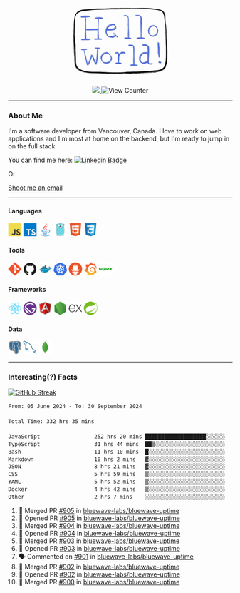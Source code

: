 <div align="center">
    <img src="./img/hello_world.webp" height="200px" width="">
    <div>
        <a href="https://www.linkedin.com/in/ajhollid">
            <img src="https://img.shields.io/badge/LinkedIn-blue"/>
        </a>
        <img src="https://komarev.com/ghpvc/?username=ajhollid&color=yellow" alt="View Counter">
    </div>
</div>

---

### About Me

I'm a software developer from Vancouver, Canada. I love to work on web applications and I'm most at home on the backend, but I'm ready to jump in on the full stack.

You can find me here: [![Linkedin Badge](https://img.shields.io/badge/-ajhollid-blue?style=flat&logo=Linkedin&logoColor=white)](https://www.linkedin.com/in/ajhollid)

Or

[Shoot me an email](mailto:ajhollid@gmail.com)

---

#### Languages

<div>
    <img src="./img/devicons/javascript-original.svg" width=30 height=30 alt="JavaScript">
    <img src="/img/devicons/typescript-original.svg" width=30 height=30 alt="TypeScript">
    <img src="./img/devicons/java-original.svg" width=30 height=30 alt="Java">
    <img src="./img/devicons/go-original.svg" width=30 height=30 alt="Golang">
    <img src="./img/devicons/html5-original.svg" width=30 height=30 alt="HTML 5">
    <img src="./img/devicons/css3-original.svg" width=30 height=30 alt="CSS 3">
</div>

#### Tools

<div>
    <img src="./img/devicons/git-original.svg" width=30 height=30 alt="Git">
    <img src="./img/devicons/github-original.svg" width=30 height=30 alt="Github">
    <img src="./img/devicons/docker-original.svg" width=30 
    height=30 alt="Docker">
    <img src="./img/devicons/kubernetes-original.svg" width=30 height=30 alt="K8">
    <img src="./img/devicons/prometheus-original.svg" width=30 height=30 alt="Prometheus">
    <img src="./img/devicons/grafana-original.svg" width=30 height=30 alt="Grafana">
    <img src="./img/devicons/nginx-original.svg" width=30 height=30 alt="Nginx">
</div>

#### Frameworks

<div>
    <img src="./img/devicons/react-original.svg" width=30 height=30 alt="React">
    <img src="./img/devicons/gatsby-original.svg" width=30 height=30 alt="Gatsby">
    <img src="./img/devicons/angularjs-original.svg" width=30 height=30 alt="AngularJS">
    <img src="./img/devicons/nodejs-original.svg" width=30 height=30 alt="NodeJS">
    <img src="./img/devicons/express-original.svg" width=30 height=30 alt="Express">
    <img src="./img/devicons/spring-original.svg" width=30 height=30 alt="Spring">
</div>

#### Data

<div>
    <img src="./img/devicons/postgresql-original.svg" width=30 height=30 alt="Postgresql">
    <img src="./img/devicons/mysql-original.svg" width=30 height=30 alt="Mysql">
    <img src="./img/devicons/mongodb-original.svg" width=30 height=30 alt="MongoDB">
</div>

---

### Interesting(?) Facts

[![GitHub Streak](http://github-readme-streak-stats.herokuapp.com?user=ajhollid)](https://git.io/streak-stats)

 <!--START_SECTION:waka-->

```txt
From: 05 June 2024 - To: 30 September 2024

Total Time: 332 hrs 35 mins

JavaScript                 252 hrs 20 mins ███████████████████░░░░░░   75.39 %
TypeScript                 31 hrs 44 mins  ██▒░░░░░░░░░░░░░░░░░░░░░░   09.48 %
Bash                       11 hrs 10 mins  █░░░░░░░░░░░░░░░░░░░░░░░░   03.34 %
Markdown                   10 hrs 2 mins   ▓░░░░░░░░░░░░░░░░░░░░░░░░   03.00 %
JSON                       8 hrs 21 mins   ▓░░░░░░░░░░░░░░░░░░░░░░░░   02.50 %
CSS                        5 hrs 59 mins   ▒░░░░░░░░░░░░░░░░░░░░░░░░   01.79 %
YAML                       5 hrs 52 mins   ▒░░░░░░░░░░░░░░░░░░░░░░░░   01.76 %
Docker                     4 hrs 42 mins   ▒░░░░░░░░░░░░░░░░░░░░░░░░   01.41 %
Other                      2 hrs 7 mins    ░░░░░░░░░░░░░░░░░░░░░░░░░   00.63 %
```

<!--END_SECTION:waka-->


<!--START_SECTION:activity-->
1. 🎉 Merged PR [#905](https://github.com/bluewave-labs/bluewave-uptime/pull/905) in [bluewave-labs/bluewave-uptime](https://github.com/bluewave-labs/bluewave-uptime)
2. 💪 Opened PR [#905](https://github.com/bluewave-labs/bluewave-uptime/pull/905) in [bluewave-labs/bluewave-uptime](https://github.com/bluewave-labs/bluewave-uptime)
3. 🎉 Merged PR [#904](https://github.com/bluewave-labs/bluewave-uptime/pull/904) in [bluewave-labs/bluewave-uptime](https://github.com/bluewave-labs/bluewave-uptime)
4. 💪 Opened PR [#904](https://github.com/bluewave-labs/bluewave-uptime/pull/904) in [bluewave-labs/bluewave-uptime](https://github.com/bluewave-labs/bluewave-uptime)
5. 🎉 Merged PR [#903](https://github.com/bluewave-labs/bluewave-uptime/pull/903) in [bluewave-labs/bluewave-uptime](https://github.com/bluewave-labs/bluewave-uptime)
6. 💪 Opened PR [#903](https://github.com/bluewave-labs/bluewave-uptime/pull/903) in [bluewave-labs/bluewave-uptime](https://github.com/bluewave-labs/bluewave-uptime)
7. 🗣 Commented on [#901](https://github.com/bluewave-labs/bluewave-uptime/issues/901#issuecomment-2385483397) in [bluewave-labs/bluewave-uptime](https://github.com/bluewave-labs/bluewave-uptime)
8. 🎉 Merged PR [#902](https://github.com/bluewave-labs/bluewave-uptime/pull/902) in [bluewave-labs/bluewave-uptime](https://github.com/bluewave-labs/bluewave-uptime)
9. 💪 Opened PR [#902](https://github.com/bluewave-labs/bluewave-uptime/pull/902) in [bluewave-labs/bluewave-uptime](https://github.com/bluewave-labs/bluewave-uptime)
10. 🎉 Merged PR [#900](https://github.com/bluewave-labs/bluewave-uptime/pull/900) in [bluewave-labs/bluewave-uptime](https://github.com/bluewave-labs/bluewave-uptime)
<!--END_SECTION:activity-->
